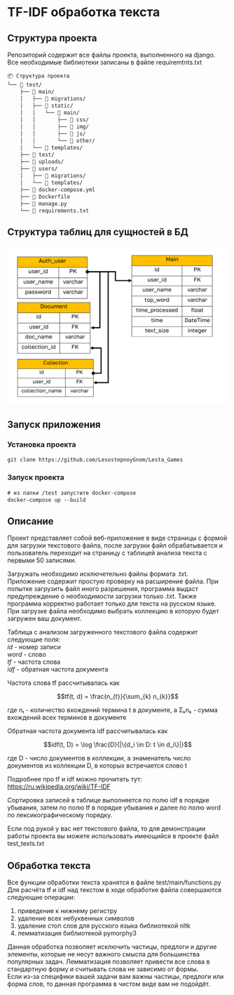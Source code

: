 # TF-IDF обработка текста
## Структура проекта
Репозиторий содержит все файлы проекта, выполненного на django. Все необходимые библиотеки записаны в файле requiremtnts.txt
```text
📦 Структура проекта  
└── 📂 test/  
    ├── 📂 main/  
    │   ├── 📂 migrations/  
    │   ├── 📂 static/  
    │   │   └── 📂 main/  
    │   │       ├── 📂 css/  
    │   │       ├── 📂 img/   
    │   │       ├── 📂 js/  
    │   │       └── 📂 other/  
    │   └── 📂 templates/  
    ├── 📂 test/  
    ├── 📂 uploads/
    ├── 📂 users/
    │   ├── 📂 migrations/   
    │   └── 📂 templates/
    ├── 📄 docker-compose.yml
    ├── 📄 Dockerfile  
    ├── 📄 manage.py  
    └── 📄 requirements.txt  
```
## Структура таблиц для сущностей в БД
 
![tables](tables.png)

## Запуск приложения 
### Установка проекта
```bush
git clone https://github.com/LesostepnoyGnom/Lesta_Games
```
### Запуск проекта
```bush
# из папки /test запустите docker-compose
docker-compose up --build
```
## Описание
Проект представляет собой веб-приложение в виде страницы с формой для загрузки текстового файла, после загрузки файл обрабатывается и пользователь переходит на страницу с таблицей анализа текста с первыми 50 записями.

Загружать необходимо исключетельно файлы формата .txt. Приложение содержит простую проверку на расширение файла. При попытке загрузить файл иного разрешения, программа выдаст предупреждение о необходимости загрузки только .txt. Также программа корректно работает только для текста на русском языке.
При загрузке файла необходимо выбрать коллекцию в которую будет загружен ваш документ.

Таблица с анализом загруженного текстового файла содержит следующие поля:  
*id* - номер записи  
*word* - слово  
*tf* - частота слова  
*idf* - обратная частота документа

Частота слова tf рассчитывалась как
```math
tf(t, d) = \frac{n_{t}}{\sum_{k} n_{k}}
```
где nₜ - количество вхождений термина t в документе, а Σₖnₖ - сумма вхождений всех терминов в документе

Обратная частота документа idf рассчитывалась как
```math
idf(t, D) = \log \frac{D}{|\{d_i \in D: t \in d_i\}|}
```
где D - число документов в коллекции, а знаменатель число документов из коллекции D, в которых встречается слово t

Подробнее про tf и idf можно прочитать тут: https://ru.wikipedia.org/wiki/TF-IDF

Сортировка записей в таблице выполняется по полю idf в порядке убывания, затем по полю tf в порядке убывания и далее по полю word по лексикографическому порядку.

Если под рукой у вас нет текстового файла, то для демонстрации работы проекта вы можете использовать имеющийся в проекте файл test_texts.txt

## Обработка текста
Все функции обработки текста хранятся в файле test/main/functions.py  
Для расчёта tf и idf над текстом в ходе обработке файла совершаются следующие операции:  
1) приведение к нижнему регистру  
2) удаление всех небуквенных символов  
3) удаление стоп слов для русского языка библиотекой nltk  
4) лемматизация библиотекой pymorphy3
   
Данная обработка позволяет исключить частицы, предлоги и другие элементы, которые не несут важного смысла для большинства популярных задач. Лемматизация позволяет привести все слова в стандартную форму и считывать слова не зависимо от формы.  
Если из-за специфики вашей задачи вам важны частицы, предлоги или форма слов, то данная программа в чистом виде вам не подойдёт.
